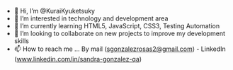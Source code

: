 - 👋 Hi, I’m @KuraiKyuketsuky
- 👀 I’m interested in technology and development area 
- 🌱 I’m currently learning HTML5, JavaScript, CSS3, Testing Automation
- 💞️ I’m looking to collaborate on new projects to improve my development skills
- 📫 How to reach me ... By mail (sgonzalezrosas2@gmail.com) - LinkedIn (www.linkedin.com/in/sandra-gonzalez-qa)

<!---
KuraiKyuketsuky/KuraiKyuketsuky is a ✨ special ✨ repository because its `README.md` (this file) appears on your GitHub profile.
You can click the Preview link to take a look at your changes.
--->

